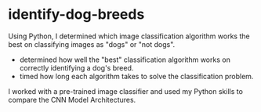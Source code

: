 # identify-dog-breeds

Using Python, I determined which image classification algorithm works the best on classifying images as "dogs" or "not dogs".
* determined how well the "best" classification algorithm works on correctly identifying a dog's breed.
* timed how long each algorithm takes to solve the classification problem. 

I worked with a pre-trained image classifier and used my Python skills to compare the CNN Model Architectures.

